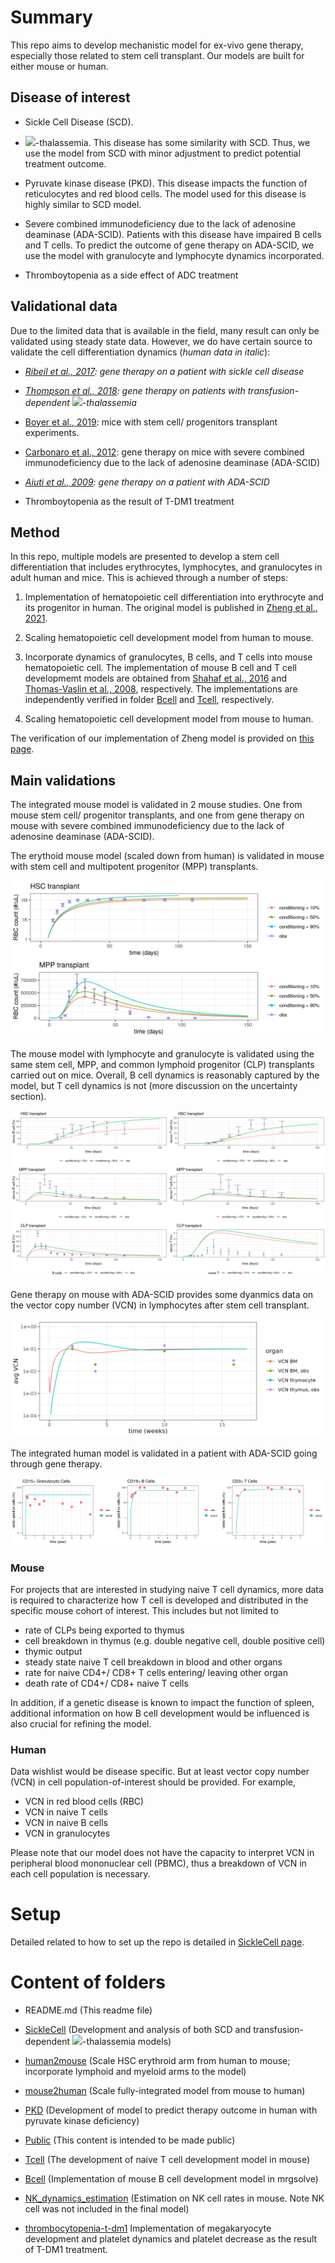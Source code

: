 # Summary

This repo aims to develop mechanistic model for ex-vivo gene therapy, especially those related to stem cell transplant. Our models are built for either mouse or human. 

## Disease of interest

- Sickle Cell Disease (SCD). 

- <img src="https://latex.codecogs.com/svg.image?\beta" title=" " />-thalassemia. This disease has some similarity with SCD. Thus, we use the model from SCD with minor adjustment to predict potential treatment outcome. 

- Pyruvate kinase disease (PKD). This disease impacts the function of reticulocytes and red blood cells. The model used for this disease is highly similar to SCD model. 

- Severe combined immunodeficiency due to the lack of adenosine deaminase (ADA-SCID). Patients with this disease have impaired B cells and T cells. To predict the outcome of gene therapy on ADA-SCID, we use the model with granulocyte and lymphocyte dynamics incorporated. 

- Thromboytopenia as a side effect of ADC treatment

## Validational data

Due to the limited data that is available in the field, many result can only be validated using steady state data. However, we do have certain source to validate the cell differentiation dynamics (*human data in italic*): 

- *[Ribeil et al., 2017](https://www.nejm.org/doi/full/10.1056/nejmoa1609677): gene therapy on a patient with sickle cell disease*

- *[Thompson et al., 2018](https://www.nejm.org/doi/10.1056/NEJMoa1705342?url_ver=Z39.88-2003): gene therapy on patients with transfusion-dependent <img src="https://latex.codecogs.com/svg.image?\beta" title=" " />-thalassemia*

- [Boyer et al., 2019](https://pubmed.ncbi.nlm.nih.gov/30905737/): mice with stem cell/ progenitors transplant experiments. 

- [Carbonaro et al., 2012](https://pubmed.ncbi.nlm.nih.gov/22833548/): gene therapy on mice with severe combined immunodeficiency due to the lack of adenosine deaminase (ADA-SCID)

- *[Aiuti et al., 2009](https://www.nejm.org/doi/pdf/10.1056/NEJMoa0805817): gene therapy on a patient with ADA-SCID*

- Thromboytopenia as the result of T-DM1 treatment

## Method

In this repo, multiple models are presented to develop a stem cell differentiation that includes erythrocytes, lymphocytes, and granulocytes in adult human and mice. This is achieved through a number of steps: 

1. Implementation of hematopoietic cell differentiation into erythrocyte and its progenitor in human. The original model is published in [Zheng et al., 2021](https://ascpt.onlinelibrary.wiley.com/doi/full/10.1002/psp4.12638).

2. Scaling hematopoietic cell development model from human to mouse. 

3. Incorporate dynamics of granulocytes, B cells, and T cells into mouse hematopoietic cell. The implementation of mouse B cell and T cell developmemt models are obtained from [Shahaf et al., 2016](https://www.frontiersin.org/articles/10.3389/fimmu.2016.00077/full) and [Thomas-Vaslin et al., 2008](https://www.jimmunol.org/content/180/4/2240.long), respectively. The implementations are independently verified in folder [Bcell](Bcell/) and [Tcell](Tcell/), respectively. 

4. Scaling hematopoietic cell development model from mouse to human. 

The verification of our implementation of Zheng model is provided on [this page](SickleCell/README.md).

## Main validations

The integrated mouse model is validated in 2 mouse studies. One from mouse stem cell/ progenitor transplants, and one from gene therapy on mouse with severe combined immunodeficiency due to the lack of adenosine deaminase (ADA-SCID). 

The erythoid mouse model (scaled down from human) is validated in mouse with stem cell and multipotent progenitor (MPP) transplants. 

![mouse stem cell transplant, blood cell model](human2mouse/img/HSCT_withHb_erythocytes.png)

The mouse model with lymphocyte and granulocyte is validated using the same stem cell, MPP, and common lymphoid progenitor (CLP) transplants carried out on mice. Overall, B cell dynamics is reasonably captured by the model, but T cell dynamics is not (more discussion on the uncertainty section).

![mouse stem cell transplant, integrated model, final version](human2mouse/img/boyer_full_final.png)

Gene therapy on mouse with ADA-SCID provides some dyanmics data on the vector copy number (VCN) in lymphocytes after stem cell transplant. 

![mouse ADA-SCID validation](human2mouse/img/adascidgtsimul2.png)

The integrated human model is validated in a patient with ADA-SCID going through gene therapy. 

![human ADA-SCID validation](mouse2human/img/aiutip1.png)

### Mouse

For projects that are interested in studying naive T cell dynamics, more data is required to characterize how T cell is developed and distributed in the specific mouse cohort of interest. This includes but not limited to 

- rate of CLPs being exported to thymus
- cell breakdown in thymus (e.g. double negative cell, double positive cell) 
- thymic output
- steady state naive T cell breakdown in blood and other organs
- rate for naive CD4+/ CD8+ T cells entering/ leaving other organ
- death rate of CD4+/ CD8+ naive T cells 

In addition, if a genetic disease is known to impact the function of spleen, additional information on how B cell development would be influenced is also crucial for refining the model.

### Human

Data wishlist would be disease specific. But at least vector copy number (VCN) in cell population-of-interest should be provided. For example, 

- VCN in red blood cells (RBC)
- VCN in naive T cells
- VCN in naive B cells 
- VCN in granulocytes

Please note that our model does not have the capacity to interpret VCN in peripheral blood mononuclear cell (PBMC), thus a breakdown of VCN in each cell population is necessary. 


# Setup

Detailed related to how to set up the repo is detailed in [SickleCell page](SickleCell/README.md). 

# Content of folders

- README.md (This readme file)

- [SickleCell](SickleCell/) (Development and analysis of both SCD and transfusion-dependent <img src="https://latex.codecogs.com/svg.image?\beta" title=" " />-thalassemia models)

- [human2mouse](human2mouse/) (Scale HSC erythroid arm from human to mouse; incorporate lymphoid and myeloid arms to the model)

- [mouse2human](mouse2human/)  (Scale fully-integrated model from mouse to human)

- [PKD](PKD/) (Development of model to predict therapy outcome in human with pyruvate kinase deficiency)

- [Public](Public/) (This content is intended to be made public)

- [Tcell](Tcell/) (The development of naive T cell development model in mouse)

- [Bcell](Bcell/) (Implementation of mouse B cell development model in mrgsolve)

- [NK_dynamics_estimation](NK_dynamics_estimation/)  (Estimation on NK cell rates in mouse. Note NK cell was not included in the final model)

- [thrombocytopenia-t-dm1](thrombocytopenia-t-dm1/) Implementation of megakaryocyte development and platelet dynamics and platelet decrease as the result of T-DM1 treatment. 

